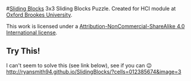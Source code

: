 #[Sliding Blocks](http://ryansmith94.github.io/SlidingBlocks)
3x3 Sliding Blocks Puzzle. Created for HCI module at [Oxford Brookes University](brookes.ac.uk).

This work is licensed under a [Attribution-NonCommercial-ShareAlike 4.0 International
license](https://gist.githubusercontent.com/ryansmith94/b947ee33d7bfffff9d16/raw/bcd4b00739543c4a215a1f60538d899e2c22cdfd/BY-NC-SA.txt).


## Try This!
I can't seem to solve this (see link below), see if you can :wink:   
http://ryansmith94.github.io/SlidingBlocks/?cells=012385674&image=3
